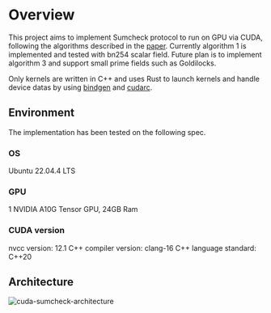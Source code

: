 # Overview

This project aims to implement Sumcheck protocol to run on GPU via CUDA, following the algorithms described in the [paper](https://eprint.iacr.org/2024/1046.pdf).
Currently algorithm 1 is implemented and tested with bn254 scalar field. Future plan is to implement algorithm 3 and support small prime fields such as Goldilocks.

Only kernels are written in C++ and uses Rust to launch kernels and handle device datas by using [bindgen](https://github.com/rust-lang/rust-bindgen) and [cudarc](https://github.com/coreylowman/cudarc).

## Environment

The implementation has been tested on the following spec.

### OS

Ubuntu 22.04.4 LTS

### GPU

1 NVIDIA A10G Tensor GPU, 24GB Ram

### CUDA version

nvcc version: 12.1
C++ compiler version: clang-16
C++ language standard: C++20

## Architecture

![cuda-sumcheck-architecture](https://github.com/pseXperiments/cuda-sumcheck/assets/59155248/d288b9d3-4fbd-4789-ba4b-de684efc3f4f)
